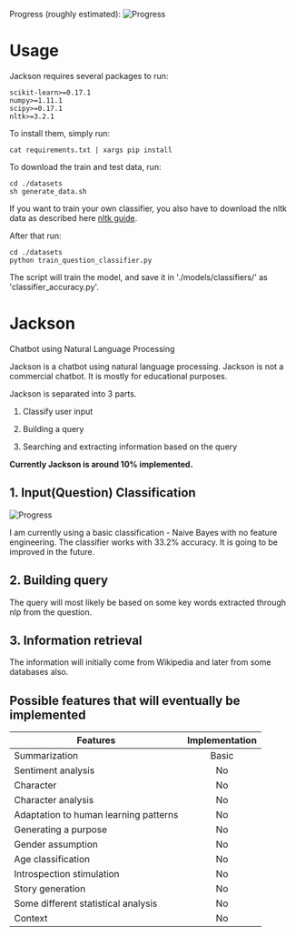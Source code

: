 Progress (roughly estimated): ![Progress](http://progressed.io/bar/10)

# Usage
Jackson requires several packages to run:

```
scikit-learn>=0.17.1
numpy>=1.11.1
scipy>=0.17.1
nltk>=3.2.1
```

To install them, simply run:

```
cat requirements.txt | xargs pip install
```

To download the train and test data, run:

```
cd ./datasets
sh generate_data.sh
```

If you want to train your own classifier, you also have to download the nltk data as described here [nltk guide](http://www.nltk.org/data.html).

After that run:

```
cd ./datasets
python train_question_classifier.py
```

The script will train the model, and save it in './models/classifiers/' as 'classifier_accuracy.py'.

# Jackson
Chatbot using Natural Language Processing

Jackson is a chatbot using natural language processing. Jackson is not a commercial chatbot.
It is mostly for educational purposes.

Jackson is separated into 3 parts.

1) Classify user input

2) Building a query

3) Searching and extracting information based on the query

__Currently Jackson is around 10% implemented.__

## 1. Input(Question) Classification
![Progress](http://progressed.io/bar/33)

I am currently using a basic classification - Naive Bayes with no feature engineering.
The classifier works with 33.2% accuracy. It is going to be improved in the future.

## 2. Building query

The query will most likely be based on some key words extracted through nlp from the question.

## 3. Information retrieval

The information will initially come from Wikipedia and later from some databases also.

## Possible features that will eventually be implemented

| Features      | Implementation|
| ------------- |:-------------:|
| Summarization | Basic |
| Sentiment analysis | No |
| Character | No |
| Character analysis | No |
| Adaptation to human learning patterns | No |
| Generating a purpose | No |
| Gender assumption | No |
| Age classification | No |
| Introspection stimulation | No |
| Story generation | No |
| Some different statistical analysis | No |
| Context | No |
